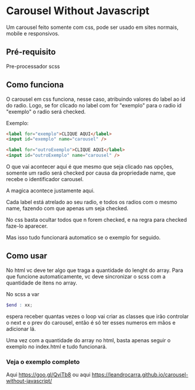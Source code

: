 # Carousel Without Javascript

Um carousel feito somente com css, pode ser usado em sites normais, mobile e responsivos.

## Pré-requisito

Pre-processador scss

## Como funciona

O carousel em css funciona, nesse caso, atribuindo valores do label ao id do radio.
Logo, se for clicado no label com for "exemplo" para o radio id "exemplo" o radio será checked.

Exemplo:
```html
<label for="exemplo">CLIQUE AQUI</label>
<input id="exemplo" name="carousel" />

<label for="outroExemplo">CLIQUE AQUI</label>
<input id="outroExemplo" name="carousel" />
```
O que vai acontecer aqui é que mesmo que seja clicado nas opções, somente um radio será checked por causa da propriedade
name, que recebe o identificador carousel.

A magica acontece justamente aqui.

Cada label está atrelado ao seu radio, e todos os radios com o mesmo name, fazendo com que apenas um seja checked.

No css basta ocultar todos que n forem checked, e na regra para checked faze-lo aparecer.

Mas isso tudo funcionará automatico se o exemplo for seguido.

## Como usar

No html vc deve ter algo que traga a quantidade do lenght do array. Para que funcione automaticamente, vc deve sincronizar o scss com a quantidade de itens no array.

No scss a var
```scss
$end : xx;
````
espera receber quantas vezes o loop vai criar as classes que irão controlar o next e o prev do carousel, então é só ter esses numeros em mãos e adicionar lá.

Uma vez com a quantidade do array no html, basta apenas seguir o exemplo no index.html e tudo funcionará.

### Veja o exemplo completo
Aqui https://goo.gl/QviTb8 ou aqui https://leandrocarra.github.io/carousel-without-javascript/
